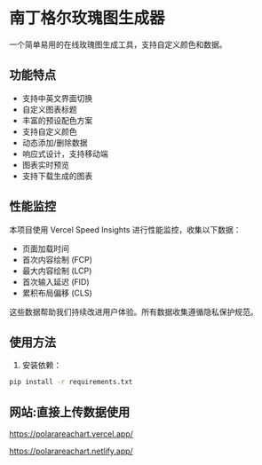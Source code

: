 # 南丁格尔玫瑰图生成器

一个简单易用的在线玫瑰图生成工具，支持自定义颜色和数据。

## 功能特点

- 支持中英文界面切换
- 自定义图表标题
- 丰富的预设配色方案
- 支持自定义颜色
- 动态添加/删除数据
- 响应式设计，支持移动端
- 图表实时预览
- 支持下载生成的图表

## 性能监控

本项目使用 Vercel Speed Insights 进行性能监控，收集以下数据：
- 页面加载时间
- 首次内容绘制 (FCP)
- 最大内容绘制 (LCP)
- 首次输入延迟 (FID)
- 累积布局偏移 (CLS)

这些数据帮助我们持续改进用户体验。所有数据收集遵循隐私保护规范。

## 使用方法

1. 安装依赖：

```bash
pip install -r requirements.txt
```

## 网站:直接上传数据使用
https://polarareachart.vercel.app/


https://polarareachart.netlify.app/
